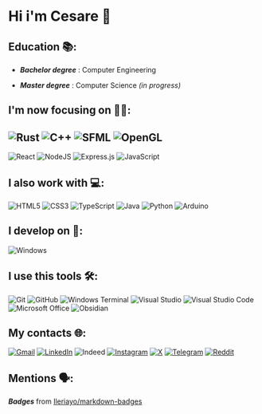 # Hi i'm Cesare 👋

## Education 📚:

- ***Bachelor degree*** : Computer Engineering

- ***Master degree*** : Computer Science *(in progress)*

## I'm now focusing on 👨‍💻:

![Rust](https://img.shields.io/badge/rust-%23000000.svg?style=for-the-badge&logo=rust&logoColor=white) ![C++](https://img.shields.io/badge/c++-%2300599C.svg?style=for-the-badge&logo=c%2B%2B&logoColor=white) ![SFML](https://img.shields.io/badge/SFML-green?style=for-the-badge&logo=sfml&logoColor=white) ![OpenGL](https://img.shields.io/badge/OpenGL-%23FFFFFF.svg?style=for-the-badge&logo=opengl)
---
![React](https://img.shields.io/badge/react-%2320232a.svg?style=for-the-badge&logo=react&logoColor=%2361DAFB) ![NodeJS](https://img.shields.io/badge/node.js-6DA55F?style=for-the-badge&logo=node.js&logoColor=white) ![Express.js](https://img.shields.io/badge/express.js-%23404d59.svg?style=for-the-badge&logo=express&logoColor=%2361DAFB) ![JavaScript](https://img.shields.io/badge/javascript-%23323330.svg?style=for-the-badge&logo=javascript&logoColor=%23F7DF1E)


## I also work with 💻:
![HTML5](https://img.shields.io/badge/html5-%23E34F26.svg?style=for-the-badge&logo=html5&logoColor=white) ![CSS3](https://img.shields.io/badge/css3-%231572B6.svg?style=for-the-badge&logo=css3&logoColor=white) ![TypeScript](https://img.shields.io/badge/typescript-%23007ACC.svg?style=for-the-badge&logo=typescript&logoColor=white) ![Java](https://img.shields.io/badge/java-%23ED8B00.svg?style=for-the-badge&logo=openjdk&logoColor=white) ![Python](https://img.shields.io/badge/python-3670A0?style=for-the-badge&logo=python&logoColor=ffdd54)  ![Arduino](https://img.shields.io/badge/-Arduino-00979D?style=for-the-badge&logo=Arduino&logoColor=white)

## I develop on 🔨:
![Windows](https://img.shields.io/badge/Windows-0078D6?style=for-the-badge&logo=windows&logoColor=white)

## I use this tools 🛠:
![Git](https://img.shields.io/badge/git-%23F05033.svg?style=for-the-badge&logo=git&logoColor=white) ![GitHub](https://img.shields.io/badge/github-%23121011.svg?style=for-the-badge&logo=github&logoColor=white) ![Windows Terminal](https://img.shields.io/badge/Windows%20Terminal-%234D4D4D.svg?style=for-the-badge&logo=windows-terminal&logoColor=white) ![Visual Studio](https://img.shields.io/badge/Visual%20Studio-5C2D91.svg?style=for-the-badge&logo=visual-studio&logoColor=white) ![Visual Studio Code](https://img.shields.io/badge/Visual%20Studio%20Code-0078d7.svg?style=for-the-badge&logo=visual-studio-code&logoColor=white) ![Microsoft Office](https://img.shields.io/badge/Microsoft_Office-D83B01?style=for-the-badge&logo=microsoft-office&logoColor=white) ![Obsidian](https://img.shields.io/badge/Obsidian-%23483699.svg?style=for-the-badge&logo=obsidian&logoColor=white)

## My contacts 🌐:
[![Gmail](https://img.shields.io/badge/Gmail-D14836?style=for-the-badge&logo=gmail&logoColor=white)](mailto:corsicesare.lavoro@gmail.com) [![LinkedIn](https://img.shields.io/badge/linkedin-%230077B5.svg?style=for-the-badge&logo=linkedin&logoColor=white&link=https://www.youtube.com/)](https://www.linkedin.com/in/cesare-corsi) ![Indeed](https://img.shields.io/badge/indeed-003A9B?style=for-the-badge&logo=indeed&logoColor=white) [![Instagram](https://img.shields.io/badge/Instagram-%23E4405F.svg?style=for-the-badge&logo=Instagram&logoColor=white)](https://instagram.com/cesare.corsi) [![X](https://img.shields.io/badge/X-%23000000.svg?style=for-the-badge&logo=X&logoColor=white)](https://twitter.com/cesarecorsi) [![Telegram](https://img.shields.io/badge/Telegram-2CA5E0?style=for-the-badge&logo=telegram&logoColor=white)](https://t.me/cesarecorsi) [![Reddit](https://img.shields.io/badge/Reddit-%23FF4500.svg?style=for-the-badge&logo=Reddit&logoColor=white)](https://www.reddit.com/u/Z3L_/s/ecpQupH30a)

## Mentions 🗣:

***Badges*** from [Ileriayo/markdown-badges](https://github.com/Ileriayo/markdown-badges)

